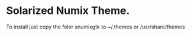 # Solarized Numix Theme. 

To install just copy the foler snumixgtk to ~/.themes or /usr/share/themes
